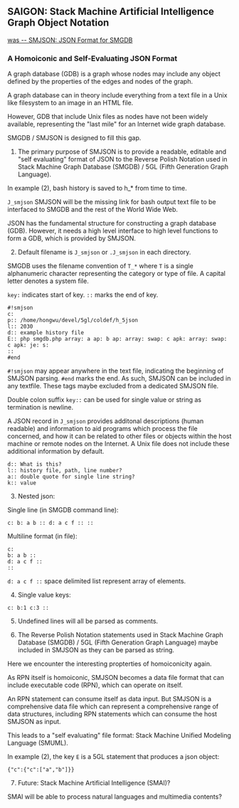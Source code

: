 ## SAIGON: Stack Machine Artificial Intelligence Graph Object Notation

[was -- SMJSON: JSON Format for SMGDB](https://github.com/udexon/SMMP/blob/master/SMJSON.md)

### A Homoiconic and Self-Evaluating JSON Format

A graph database (GDB) is a graph whose nodes may include any object defined by the properties of the edges and nodes of the graph. 

A graph database can in theory include everything from a text file in a Unix like filesystem to an image in an HTML file.

However, GDB that include Unix files as nodes have not been widely available, representing the "last mile" for an Internet wide graph database.

SMGDB / SMJSON is designed to fill this gap.


1. The primary purpose of SMJSON is to provide a readable, editable and "self evaluating" format of JSON to the Reverse Polish Notation used in Stack Machine Graph Database (SMGDB) / 5GL (Fifth Generation Graph Language).

In example (2), bash history is saved to h_* from time to time. 

`J_smjson` SMJSON will be the missing link for bash output text file to be interfaced to SMGDB and the rest of the World Wide Web.

JSON has the fundamental structure for constructing a graph database (GDB). However, it needs a high level interface to high level functions to form a GDB, which is provided by SMJSON.

2. Default filename is `J_smjson` or `.J_smjson` in each directory.

SMGDB uses the filename convention of `T_*` where `T` is a single alphanumeric character representing the category or type of file. A capital letter denotes a system file.

`key:` indicates start of key. `::` marks the end of key.

```
#!smjson
c:
p:: /home/hongwu/devel/5gl/coldef/h_5json
l:: 2030
d:: example history file
E:: php smgdb.php array: a ap: b ap: array: swap: c apk: array: swap: c apk: je: s:
::
#end
```

`#!smjson` may appear anywhere in the text file, indicating the beginning of SMJSON parsing. `#end` marks the end. As such, SMJSON can be included in any textfile. These tags maybe excluded from a dedicated SMJSON file.

Double colon suffix `key::` can be used for single value or string as termination is newline.

A JSON record in `J_smjson` provides additonal descriptions (human readable) and information to aid programs which process the file concerned, and how it can be related to other files or objects within the host machine or remote nodes on the Internet. A Unix file does not include these additional information by default.

```
d:: What is this?
l:: history file, path, line number?
a:: double quote for single line string?
k:: value
```

3. Nested json:

Single line (in SMGDB command line):
```
c: b: a b :: d: a c f :: ::
```

Multiline format (in file):
```
c: 
b: a b :: 
d: a c f :: 
::
```

`d: a c f ::` space delimited list represent array of elements. 

4. Single value keys:

`c: b:1 c:3 ::`

5. Undefined lines will all be parsed as comments.

6. The Reverse Polish Notation statements used in Stack Machine Graph Database (SMGDB) / 5GL (Fifth Generation Graph Language) maybe included in SMJSON as they can be parsed as string.

Here we encounter the interesting propterties of homoiconicity again. 

As RPN itself is homoiconic, SMJSON becomes a data file format that can include executable code (RPN), which can operate on itself.

An RPN statement can consume itself as data input. But SMJSON is a comprehensive data file which can represent a comprehensive range of data structures, including RPN statements which can consume the host SMJSON as input.

This leads to a "self evaluating" file format: Stack Machine Unified Modeling Language (SMUML).

In example (2), the key `E` is a 5GL statement that produces a json object:

`{"c":{"c":["a","b"]}}`

7. Future: Stack Machine Artificial Intelligence (SMAI)?

SMAI will be able to process natural languages and multimedia contents?
